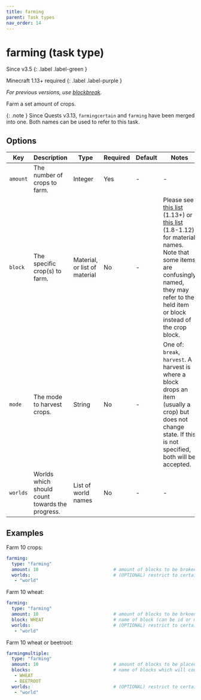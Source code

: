```yaml
---
title: farming
parent: Task types
nav_order: 14
---
```


# farming (task type)

Since v3.5
{: .label .label-green }

Minecraft 1.13+ required
{: .label .label-purple }

*For previous versions, use [blockbreak](blockbreak_(task_type) "wikilink").*

Farm a set amount of crops.

{: .note }
Since Quests v3.13, `farmingcertain` and `farming` have been merged into
one. Both names can be used to refer to this task.

## Options

| Key      | Description                                     | Type                          | Required | Default | Notes                                                                                                                                                                                                                                                                                                                   |
|----------|-------------------------------------------------|-------------------------------|----------|---------|-------------------------------------------------------------------------------------------------------------------------------------------------------------------------------------------------------------------------------------------------------------------------------------------------------------------------|
| `amount` | The number of crops to farm.                    | Integer                       | Yes      | \-      | \-                                                                                                                                                                                                                                                                                                                      |
| `block`  | The specific crop(s) to farm.                   | Material, or list of material | No       | \-      | Please see [this list](https://hub.spigotmc.org/javadocs/bukkit/org/bukkit/Material.html) (1.13+) or [this list](https://helpch.at/docs/1.12.2/org/bukkit/Material.html) (1.8-1.12) for material names. Note that some items are confusingly named, they may refer to the held item or block instead of the crop block. |
| `mode`   | The mode to harvest crops.                      | String                        | No       | \-      | One of: `break`, `harvest`. A harvest is where a block drops an item (usually a crop) but does not change state. If this is not specified, both will be accepted.                                                                                                                                                       |
| `worlds` | Worlds which should count towards the progress. | List of world names           | No       | \-      | \-                                                                                                                                                                                                                                                                                                                      |

## Examples

Farm 10 crops:

``` yaml
farming:
  type: "farming"
  amount: 10                            # amount of blocks to be broken
  worlds:                               # (OPTIONAL) restrict to certain worlds
   - "world"
```

Farm 10 wheat:

``` yaml
farming:
  type: "farming"
  amount: 10                            # amount of blocks to be brkoen
  block: WHEAT                          # name of block (can be id or minecraft name)
  worlds:                               # (OPTIONAL) restrict to certain worlds
   - "world"
```

Farm 10 wheat or beetroot:

``` yaml
farmingmultiple:
  type: "farming"
  amount: 10                            # amount of blocks to be placed
  blocks:                               # name of blocks which will count towards progress
   - WHEAT
   - BEETROOT                           
  worlds:                               # (OPTIONAL) restrict to certain worlds
   - "world"
```

